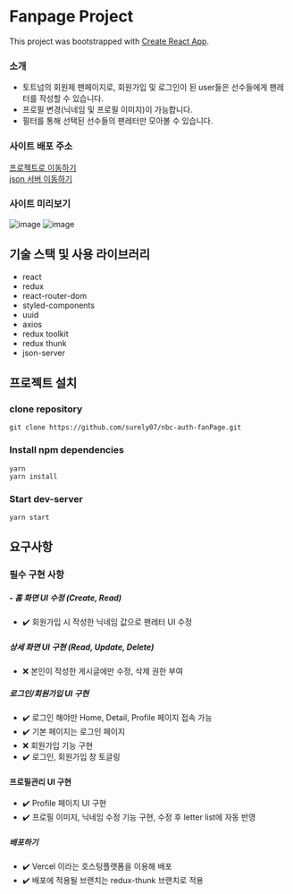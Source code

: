# Fanpage Project

This project was bootstrapped with [Create React App](https://github.com/facebook/create-react-app).

### 소개

- 토트넘의 회원제 팬페이지로, 회원가입 및 로그인이 된 user들은 선수들에게 팬레터를 작성할 수 있습니다.
- 프로필 변경(닉네임 및 프로필 이미지)이 가능합니다.
- 필터를 통해 선택된 선수들의 팬레터만 모아볼 수 있습니다.

### 사이트 배포 주소

[프로젝트로 이동하기](nbc-auth-fan-page-pja8mdpw9-borakwons-projects.vercel.app)
<br>
[json 서버 이동하기](https://standing-likeable-oviraptor.glitch.me)



### 사이트 미리보기

![image](https://github.com/surely07/nbc-auth-fanPage/assets/147504785/95daa9f9-75e7-44a7-8de3-d1eeb1a8fcad)
![image](https://github.com/surely07/nbc-auth-fanPage/assets/147504785/db31f8f8-3b45-45dc-8c95-13ac20901752)

## 기술 스택 및 사용 라이브러리

- react
- redux
- react-router-dom
- styled-components
- uuid
- axios
- redux toolkit
- redux thunk
- json-server

## 프로젝트 설치

### clone repository

```
git clone https://github.com/surely07/nbc-auth-fanPage.git
```

### Install npm dependencies

```
yarn
yarn install
```

### Start dev-server

```
yarn start
```

## 요구사항

### 필수 구현 사항

##### - 홈 화면 UI 수정 (Create, Read)

- ✔️ 회원가입 시 작성한 닉네임 값으로 팬레터 UI 수정

##### 상세 화면 UI 구현 (Read, Update, Delete)

- ❌ 본인이 작성한 게시글에만 수정, 삭제 권한 부여

##### 로그인/회원가입 UI 구현

- ✔️ 로그인 해야만 Home, Detail, Profile 페이지 접속 가능
- ✔️ 기본 페이지는 로그인 페이지
- ❌ 회원가입 기능 구현
- ✔️ 로그인, 회원가입 창 토글링

#### 프로필관리 UI 구현

- ✔️ Profile 페이지 UI 구현
- ✔️ 프로필 이미지, 닉네임 수정 기능 구현, 수정 후 letter list에 자동 반영

##### 배포하기

- ✔️ Vercel 이라는 호스팅플랫폼을 이용해 배포
- ✔️ 배포에 적용될 브랜치는 redux-thunk 브랜치로 적용
